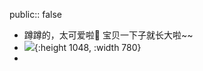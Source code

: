 public:: false

- 蹲蹲的，太可爱啦🤣 宝贝一下子就长大啦~~
- ![](https://image.harryrou.wiki/2024-12-26-WechatIMG9309.jpg){:height 1048, :width 780}
-